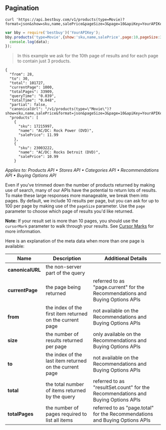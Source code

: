 ## Pagination

```shell
curl 'https://api.bestbuy.com/v1/products(type=Movie)?format=json&show=sku,name,salePrice&pageSize=3&page=10&apiKey=YourAPIKey'
```

```javascript
var bby = require('bestbuy')('YourAPIKey');
bby.products('type=Movie',{show:'sku,name,salePrice',page:10,pageSize:3}).then(function(data){
  console.log(data);
});
```

> In this example we ask for the 10th page of results and for each page to contain just 3 products.

```json-doc
{
  "from": 28,
  "to": 30,
  "total": 101727,
  "currentPage": 1000,
  "totalPages": 33909,
  "queryTime": "0.039",
  "totalTime": "0.048",
  "partial": false,
  "canonicalUrl": "/v1/products(type=\"Movie\")?show=sku,name,salePrice&format=json&pageSize=3&page=10&apiKey=YourAPIKey",
  "products": [
    {
      "sku": 17215997,
      "name": "AC/DC: Rock Power (DVD)",
      "salePrice": 11.99
    },
    {
      "sku": 23003222,
      "name": "AC/DC: Rocks Detroit (DVD)",
      "salePrice": 10.99
    }
```

*Applies to: Products API &#8226; Stores API &#8226; Categories API &#8226; Recommendations API &#8226; Buying Options API*

Even if you've trimmed down the number of products returned by making use of search, many of our APIs have the potential to return lots of results. To make these large responses more manageable, we break them into pages. By default, we include 10 results per page, but you can ask for up to 100 per page by making use of the `pageSize` parameter. Use the `page` parameter to choose which page of results you'd like returned.

**Note:** If your result set is more than 10 pages, you should use the `cursorMark` parameter to walk through your results. See [Cursor Marks](#cursor-marks) for more information. 

Here is an explanation of the meta data when more than one page is available:

Name | Description | Additional Details
-----|-------------|-------------------
**canonicalURL** | the non-server part of the query |
**currentPage** | the page being returned | referred to as "page.current" for the Recommendations and Buying Options APIs
**from** | the index of the first item returned on the current page | not available on the Recommendations and Buying Options APIs
**size** | the number of results returned per page | only available on the Recommendations and Buying Options APIs
**to** | the index of the last item returned on the current page | not available on the Recommendations and Buying Options APIs
**total** | the total number of items returned by the query | referred to as "resultSet.count" for the Recommendations and Buying Options APIs
**totalPages** | the number of pages required to list all items | referred to as "page.total" for the Recommendations and Buying Options APIs